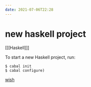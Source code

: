 ```yaml
---
date: 2021-07-06T22:28
---
```


# new haskell project

[[[Haskell]]]

To start a new Haskell project, run:

    $ cabal init
    $ cabal configure)
    
[wish](http://dev.stephendiehl.com/hask/)